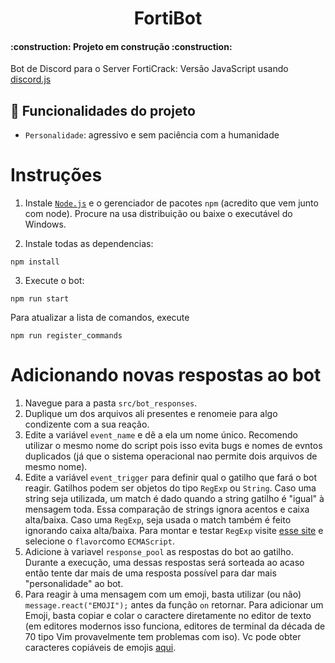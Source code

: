 <h1 align="center"> FortiBot </h1>
<h4 align="left"> 
    :construction:  Projeto em construção  :construction:
</h4>

Bot de Discord para o Server FortiCrack: Versão JavaScript usando [discord.js](https://discord.js.org/#/)

## :hammer: Funcionalidades do projeto
- `Personalidade`: agressivo e sem paciência com a humanidade


# Instruções

1. Instale [`Node.js`](https://nodejs.org/en/) e o gerenciador de pacotes `npm` (acredito que vem junto com node). Procure na usa distribuição ou baixe o executável do Windows.

2. Instale todas as dependencias:

```
npm install
```

3. Execute o bot:
```
npm run start
```

Para atualizar a lista de comandos, execute

```
npm run register_commands
```

# Adicionando novas respostas ao bot

1. Navegue para a pasta `src/bot_responses`.
2. Duplique um dos arquivos ali presentes e renomeie para algo condizente com a sua reação.
3. Edite a variável `event_name` e dê a ela um nome único. Recomendo utilizar o mesmo nome do script pois isso evita bugs e nomes de evntos duplicados (já que o sistema operacional nao permite dois arquivos de mesmo nome).
4. Edite a variável `event_trigger` para definir qual o gatilho que fará o bot reagir. Gatilhos podem ser objetos do tipo `RegExp` ou `String`. Caso uma string seja utilizada, um match é dado quando a string gatilho é "igual" à mensagem toda. Essa comparação de strings ignora acentos e caixa alta/baixa. Caso uma `RegExp`, seja usada o match também é feito ignorando caixa alta/baixa. Para montar e testar `RegExp` visite [esse site](https://regex101.com/) e selecione o `flavor`como `ECMAScript`.
5. Adicione à variavel `response_pool` as respostas do bot ao gatilho. Durante a execução, uma dessas respostas será sorteada ao acaso então tente dar mais de uma resposta possível para dar mais "personalidade" ao bot.
6. Para reagir à uma mensagem com um emoji, basta utilizar (ou não) `message.react("EMOJI");` antes da função `on` retornar. Para adicionar um Emoji, basta copiar e colar o caractere diretamente no editor de texto (em editores modernos isso funciona, editores de terminal da década de 70 tipo Vim provavelmente tem problemas com iso). Vc pode obter caracteres copiáveis de emojis [aqui](https://emojipedia.org/).
